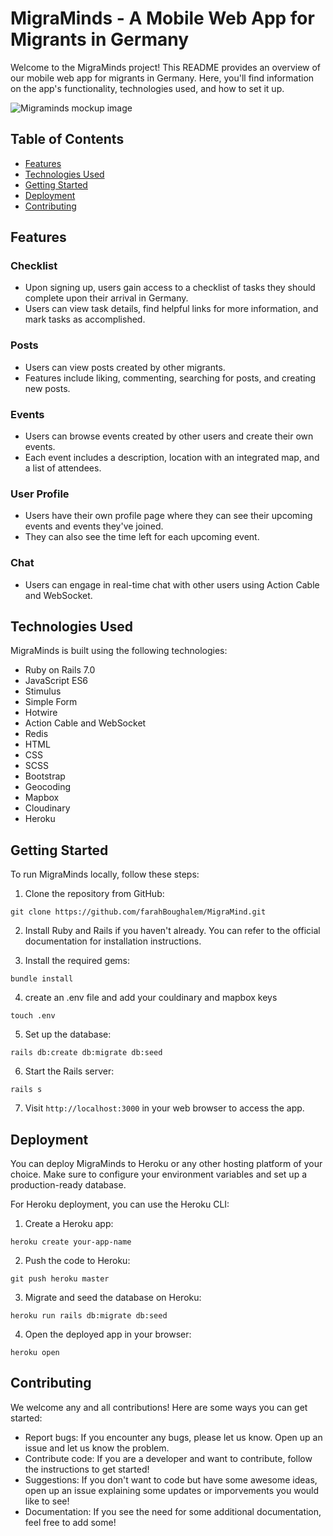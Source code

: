# MigraMinds - A Mobile Web App for Migrants in Germany

Welcome to the MigraMinds project! This README provides an overview of our mobile web app for migrants in Germany. Here, you'll find information on the app's functionality, technologies used, and how to set it up.

![Migraminds mockup image](https://github.com/brunna-monteiro/migra-minds/app/assets/images/postsmockup.png?raw=true)

## Table of Contents
- [Features](#features)
- [Technologies Used](#technologies-used)
- [Getting Started](#getting-started)
- [Deployment](#deployment)
- [Contributing](#contributing)

## Features

### Checklist
- Upon signing up, users gain access to a checklist of tasks they should complete upon their arrival in Germany.
- Users can view task details, find helpful links for more information, and mark tasks as accomplished.

### Posts
- Users can view posts created by other migrants.
- Features include liking, commenting, searching for posts, and creating new posts.

### Events
- Users can browse events created by other users and create their own events.
- Each event includes a description, location with an integrated map, and a list of attendees.

### User Profile
- Users have their own profile page where they can see their upcoming events and events they've joined.
- They can also see the time left for each upcoming event.

### Chat
- Users can engage in real-time chat with other users using Action Cable and WebSocket.

## Technologies Used

MigraMinds is built using the following technologies:

- Ruby on Rails 7.0
- JavaScript ES6
- Stimulus
- Simple Form
- Hotwire
- Action Cable and WebSocket
- Redis
- HTML
- CSS
- SCSS
- Bootstrap
- Geocoding
- Mapbox
- Cloudinary
- Heroku

## Getting Started

To run MigraMinds locally, follow these steps:

1. Clone the repository from GitHub:
```
git clone https://github.com/farahBoughalem/MigraMind.git
```

2. Install Ruby and Rails if you haven't already. You can refer to the official documentation for installation instructions.

3. Install the required gems:
```
bundle install
```

4. create an .env file and add your couldinary and mapbox keys
```
touch .env
```

5. Set up the database:
```
rails db:create db:migrate db:seed
```

6. Start the Rails server:
```
rails s
```

7. Visit `http://localhost:3000` in your web browser to access the app.

## Deployment

You can deploy MigraMinds to Heroku or any other hosting platform of your choice. Make sure to configure your environment variables and set up a production-ready database.

For Heroku deployment, you can use the Heroku CLI:

1. Create a Heroku app:
```
heroku create your-app-name
```

2. Push the code to Heroku:
```
git push heroku master
```

3. Migrate and seed the database on Heroku:
```
heroku run rails db:migrate db:seed
```

4. Open the deployed app in your browser:
```
heroku open
```

## Contributing
We welcome any and all contributions! Here are some ways you can get started:

- Report bugs: If you encounter any bugs, please let us know. Open up an issue and let us know the problem.
- Contribute code: If you are a developer and want to contribute, follow the instructions to get started!
- Suggestions: If you don't want to code but have some awesome ideas, open up an issue explaining some updates or imporvements you would like to see!
- Documentation: If you see the need for some additional documentation, feel free to add some!
